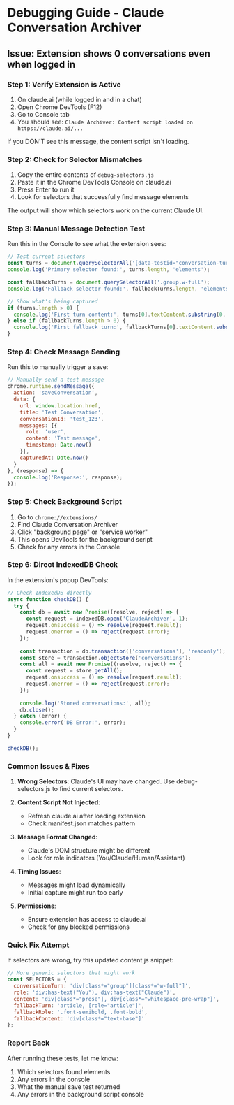 # Debugging Guide - Claude Conversation Archiver

## Issue: Extension shows 0 conversations even when logged in

### Step 1: Verify Extension is Active

1. On claude.ai (while logged in and in a chat)
2. Open Chrome DevTools (F12)
3. Go to Console tab
4. You should see: `Claude Archiver: Content script loaded on https://claude.ai/...`

If you DON'T see this message, the content script isn't loading.

### Step 2: Check for Selector Mismatches

1. Copy the entire contents of `debug-selectors.js`
2. Paste it in the Chrome DevTools Console on claude.ai
3. Press Enter to run it
4. Look for selectors that successfully find message elements

The output will show which selectors work on the current Claude UI.

### Step 3: Manual Message Detection Test

Run this in the Console to see what the extension sees:

```javascript
// Test current selectors
const turns = document.querySelectorAll('[data-testid="conversation-turn"]');
console.log('Primary selector found:', turns.length, 'elements');

const fallbackTurns = document.querySelectorAll('.group.w-full');
console.log('Fallback selector found:', fallbackTurns.length, 'elements');

// Show what's being captured
if (turns.length > 0) {
  console.log('First turn content:', turns[0].textContent.substring(0, 200));
} else if (fallbackTurns.length > 0) {
  console.log('First fallback turn:', fallbackTurns[0].textContent.substring(0, 200));
}
```

### Step 4: Check Message Sending

Run this to manually trigger a save:

```javascript
// Manually send a test message
chrome.runtime.sendMessage({
  action: 'saveConversation',
  data: {
    url: window.location.href,
    title: 'Test Conversation',
    conversationId: 'test_123',
    messages: [{
      role: 'user',
      content: 'Test message',
      timestamp: Date.now()
    }],
    capturedAt: Date.now()
  }
}, (response) => {
  console.log('Response:', response);
});
```

### Step 5: Check Background Script

1. Go to `chrome://extensions/`
2. Find Claude Conversation Archiver
3. Click "background page" or "service worker"
4. This opens DevTools for the background script
5. Check for any errors in the Console

### Step 6: Direct IndexedDB Check

In the extension's popup DevTools:

```javascript
// Check IndexedDB directly
async function checkDB() {
  try {
    const db = await new Promise((resolve, reject) => {
      const request = indexedDB.open('ClaudeArchiver', 1);
      request.onsuccess = () => resolve(request.result);
      request.onerror = () => reject(request.error);
    });
    
    const transaction = db.transaction(['conversations'], 'readonly');
    const store = transaction.objectStore('conversations');
    const all = await new Promise((resolve, reject) => {
      const request = store.getAll();
      request.onsuccess = () => resolve(request.result);
      request.onerror = () => reject(request.error);
    });
    
    console.log('Stored conversations:', all);
    db.close();
  } catch (error) {
    console.error('DB Error:', error);
  }
}

checkDB();
```

### Common Issues & Fixes

1. **Wrong Selectors**: Claude's UI may have changed. Use debug-selectors.js to find current selectors.

2. **Content Script Not Injected**: 
   - Refresh claude.ai after loading extension
   - Check manifest.json matches pattern

3. **Message Format Changed**: 
   - Claude's DOM structure might be different
   - Look for role indicators (You/Claude/Human/Assistant)

4. **Timing Issues**:
   - Messages might load dynamically
   - Initial capture might run too early

5. **Permissions**: 
   - Ensure extension has access to claude.ai
   - Check for any blocked permissions

### Quick Fix Attempt

If selectors are wrong, try this updated content.js snippet:

```javascript
// More generic selectors that might work
const SELECTORS = {
  conversationTurn: 'div[class*="group"][class*="w-full"]',
  role: 'div:has-text("You"), div:has-text("Claude")',
  content: 'div[class*="prose"], div[class*="whitespace-pre-wrap"]',
  fallbackTurn: 'article, [role="article"]',
  fallbackRole: '.font-semibold, .font-bold',
  fallbackContent: 'div[class*="text-base"]'
};
```

### Report Back

After running these tests, let me know:
1. Which selectors found elements
2. Any errors in the console
3. What the manual save test returned
4. Any errors in the background script console